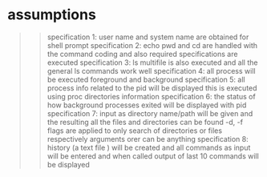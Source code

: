 # assumptions
>> specification 1:
    user name and system name are obtained for shell prompt
>> specification 2: 
    echo pwd and cd are handled with the command coding and also required specifications are executed
>> specification 3: 
    ls multifile is also executed and all the general ls commands work well
>> specification 4: 
    all process will be executed  foreground and background
>> specification 5: 
    all process info related to the pid will be displayed this is executed using proc directories information
>> specification 6: 
    the status of how background processes exited will be displayed with pid
>> specification 7:
    input as directory name/path will be given and the resulting all the files and directories can be found
    -d, -f flags are applied to only search of directories or files respectively
    arguments orer can be anything
>> specification 8:
    history (a text file ) will be created and all commands as input will be entered and when called output of last 10 commands will be displayed